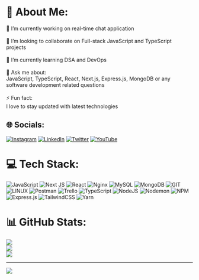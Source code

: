 # 💫 About Me:
🔭 I’m currently working on real-time chat application<br><br>👯 I’m looking to collaborate on Full-stack JavaScript and TypeScript projects<br><br>🌱 I’m currently learning DSA and DevOps<br><br>💬 Ask me about:<br>JavaScript, TypeScript, React, Next.js, Express.js, MongoDB or any software development related questions<br><br>⚡ Fun fact: <br>I love to stay updated with latest technologies


## 🌐 Socials:
[![Instagram](https://img.shields.io/badge/Instagram-%23E4405F.svg?logo=Instagram&logoColor=white)](https://instagram.com/firmcoder) [![LinkedIn](https://img.shields.io/badge/LinkedIn-%230077B5.svg?logo=linkedin&logoColor=white)](https://linkedin.com/in/joshi-aryan) [![Twitter](https://img.shields.io/badge/Twitter-%231DA1F2.svg?logo=Twitter&logoColor=white)](https://twitter.com/thefirmcoder) [![YouTube](https://img.shields.io/badge/YouTube-%23FF0000.svg?logo=YouTube&logoColor=white)](https://youtube.com/@UCwqpJH1P3-x0pWKTAPqGqgw) 

# 💻 Tech Stack:
![JavaScript](https://img.shields.io/badge/javascript-%23323330.svg?style=for-the-badge&logo=javascript&logoColor=%23F7DF1E) ![Next JS](https://img.shields.io/badge/Next-black?style=for-the-badge&logo=next.js&logoColor=white) ![React](https://img.shields.io/badge/react-%2320232a.svg?style=for-the-badge&logo=react&logoColor=%2361DAFB) ![Nginx](https://img.shields.io/badge/nginx-%23009639.svg?style=for-the-badge&logo=nginx&logoColor=white) ![MySQL](https://img.shields.io/badge/mysql-%2300000f.svg?style=for-the-badge&logo=mysql&logoColor=white) ![MongoDB](https://img.shields.io/badge/MongoDB-%234ea94b.svg?style=for-the-badge&logo=mongodb&logoColor=white) ![GIT](https://img.shields.io/badge/Git-fc6d26?style=for-the-badge&logo=git&logoColor=white) ![LINUX](https://img.shields.io/badge/Linux-FCC624?style=for-the-badge&logo=linux&logoColor=black) ![Postman](https://img.shields.io/badge/Postman-FF6C37?style=for-the-badge&logo=postman&logoColor=white) ![Trello](https://img.shields.io/badge/Trello-%23026AA7.svg?style=for-the-badge&logo=Trello&logoColor=white) ![TypeScript](https://img.shields.io/badge/typescript-%23007ACC.svg?style=for-the-badge&logo=typescript&logoColor=white) ![NodeJS](https://img.shields.io/badge/node.js-6DA55F?style=for-the-badge&logo=node.js&logoColor=white) ![Nodemon](https://img.shields.io/badge/NODEMON-%23323330.svg?style=for-the-badge&logo=nodemon&logoColor=%BBDEAD) ![NPM](https://img.shields.io/badge/NPM-%23CB3837.svg?style=for-the-badge&logo=npm&logoColor=white) ![Express.js](https://img.shields.io/badge/express.js-%23404d59.svg?style=for-the-badge&logo=express&logoColor=%2361DAFB) ![TailwindCSS](https://img.shields.io/badge/tailwindcss-%2338B2AC.svg?style=for-the-badge&logo=tailwind-css&logoColor=white) ![Yarn](https://img.shields.io/badge/yarn-%232C8EBB.svg?style=for-the-badge&logo=yarn&logoColor=white)
# 📊 GitHub Stats:
![](https://github-readme-stats.vercel.app/api?username=AryanJoshii&theme=dark&hide_border=false&include_all_commits=false&count_private=false)<br/>
![](https://github-readme-streak-stats.herokuapp.com/?user=AryanJoshii&theme=dark&hide_border=false)<br/>
![](https://github-readme-stats.vercel.app/api/top-langs/?username=AryanJoshii&theme=dark&hide_border=false&include_all_commits=false&count_private=false&layout=compact)

---
[![](https://visitcount.itsvg.in/api?id=AryanJoshii&icon=0&color=1)](https://visitcount.itsvg.in)

<!-- Proudly created with GPRM ( https://gprm.itsvg.in ) -->
